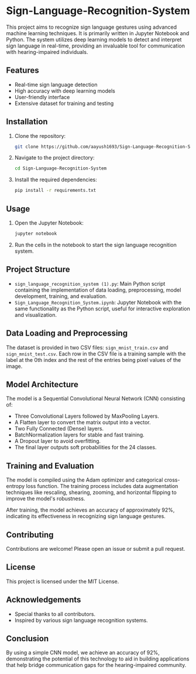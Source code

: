 # Sign-Language-Recognition-System

This project aims to recognize sign language gestures using advanced machine learning techniques. It is primarily written in Jupyter Notebook and Python. The system utilizes deep learning models to detect and interpret sign language in real-time, providing an invaluable tool for communication with hearing-impaired individuals.

## Features

- Real-time sign language detection
- High accuracy with deep learning models
- User-friendly interface
- Extensive dataset for training and testing

## Installation

1. Clone the repository:
   ```sh
   git clone https://github.com/aayush1693/Sign-Language-Recognition-System.git
   ```
2. Navigate to the project directory:
   ```sh
   cd Sign-Language-Recognition-System
   ```
3. Install the required dependencies:
   ```sh
   pip install -r requirements.txt
   ```

## Usage

1. Open the Jupyter Notebook:
   ```sh
   jupyter notebook
   ```
2. Run the cells in the notebook to start the sign language recognition system.

## Project Structure

- `sign_language_recognition_system (1).py`: Main Python script containing the implementation of data loading, preprocessing, model development, training, and evaluation.
- `Sign_Language_Recognition_System.ipynb`: Jupyter Notebook with the same functionality as the Python script, useful for interactive exploration and visualization.

## Data Loading and Preprocessing

The dataset is provided in two CSV files: `sign_mnist_train.csv` and `sign_mnist_test.csv`. Each row in the CSV file is a training sample with the label at the 0th index and the rest of the entries being pixel values of the image.

## Model Architecture

The model is a Sequential Convolutional Neural Network (CNN) consisting of:
- Three Convolutional Layers followed by MaxPooling Layers.
- A Flatten layer to convert the matrix output into a vector.
- Two Fully Connected (Dense) layers.
- BatchNormalization layers for stable and fast training.
- A Dropout layer to avoid overfitting.
- The final layer outputs soft probabilities for the 24 classes.

## Training and Evaluation

The model is compiled using the Adam optimizer and categorical cross-entropy loss function. The training process includes data augmentation techniques like rescaling, shearing, zooming, and horizontal flipping to improve the model's robustness.

After training, the model achieves an accuracy of approximately 92%, indicating its effectiveness in recognizing sign language gestures.

## Contributing

Contributions are welcome! Please open an issue or submit a pull request.

## License

This project is licensed under the MIT License.

## Acknowledgements

- Special thanks to all contributors.
- Inspired by various sign language recognition systems.

## Conclusion
By using a simple CNN model, we achieve an accuracy of 92%, demonstrating the potential of this technology to aid in building applications that help bridge communication gaps for the hearing-impaired community.
